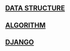 ## [DATA STRUCTURE](https://phitron.gitbook.io/data-structure)

## [ALGORITHM](https://phitron.gitbook.io/algorithm)

## [DJANGO](https://phitron.gitbook.io/django)
